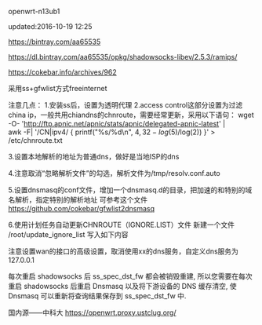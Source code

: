 openwrt-n13ub1

updated:2016-10-19 12:25


https://bintray.com/aa65535

https://dl.bintray.com/aa65535/opkg/shadowsocks-libev/2.5.3/ramips/

https://cokebar.info/archives/962

采用ss+gfwlist方式freeinternet

注意几点：
1.安装ss后，设置为透明代理
2.access control这部分设置为过滤china ip，一般共用chiandns的chnroute，需要经常更新，采用以下语句：
wget -O- 'http://ftp.apnic.net/apnic/stats/apnic/delegated-apnic-latest' | \
    awk -F\| '/CN\|ipv4/ { printf("%s/%d\n", $4, 32-log($5)/log(2)) }' > \
    /etc/chnroute.txt

3.设置本地解析的地址为普通dns，做好是当地ISP的dns

4.注意取消“忽略解析文件”的勾选，解析文件为/tmp/resolv.conf.auto

5.设置dnsmasq的conf文件，增加一个dnsmasq.d的目录，把加速的和特别的域名解析，指定特别的解析地址
可参考这个文件  https://github.com/cokebar/gfwlist2dnsmasq

6.使用计划任务自动更新CHNROUTE（IGNORE.LIST）文件
新建一个文件 /root/update_ignore_list 写入如下内容

注意设置wan的接口的高级设置，取消使用xx的dns服务，自定义dns服务为127.0.0.1

每次重启 shadowsocks 后 ss_spec_dst_fw 都会被销毁重建, 所以您需要在每次重启 shadowsocks 后重启 Dnsmasq 以及将下游设备的 DNS 缓存清空, 使 Dnsmasq 可以重新将查询结果保存到 ss_spec_dst_fw 中.

国内源——中科大
https://openwrt.proxy.ustclug.org/







